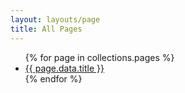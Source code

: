 ```yaml
---
layout: layouts/page
title: All Pages
---
```


<ul>
{% for page in collections.pages %}
<li><a href="{{ page.url }}">{{ page.data.title }}</a></li>
{% endfor %}
</ul>
